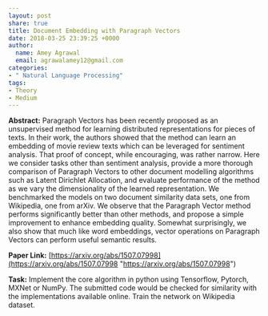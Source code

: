```yaml
---
layout: post
share: true
title: Document Embedding with Paragraph Vectors
date: 2018-03-25 23:39:25 +0000
author:
  name: Amey Agrawal
  email: agrawalamey12@gmail.com
categories:
- " Natural Language Processing"
tags:
- Theory
- Medium
---
```

**Abstract:** Paragraph Vectors has been recently proposed as an unsupervised method for learning distributed representations for pieces of texts. In their work, the authors showed that the method can learn an embedding of movie review texts which can be leveraged for sentiment analysis. That proof of concept, while encouraging, was rather narrow. Here we consider tasks other than sentiment analysis, provide a more thorough comparison of Paragraph Vectors to other document modelling algorithms such as Latent Dirichlet Allocation, and evaluate performance of the method as we vary the dimensionality of the learned representation. We benchmarked the models on two document similarity data sets, one from Wikipedia, one from arXiv. We observe that the Paragraph Vector method performs significantly better than other methods, and propose a simple improvement to enhance embedding quality. Somewhat surprisingly, we also show that much like word embeddings, vector operations on Paragraph Vectors can perform useful semantic results.

**Paper Link:** [https://arxiv.org/abs/1507.07998](https://arxiv.org/abs/1507.07998 "https://arxiv.org/abs/1507.07998")

**Task:** Implement the core algorithm in python using Tensorflow, Pytorch, MXNet or NumPy. The submitted code would be checked for similarity with the implementations available online. Train the network on Wikipedia dataset.